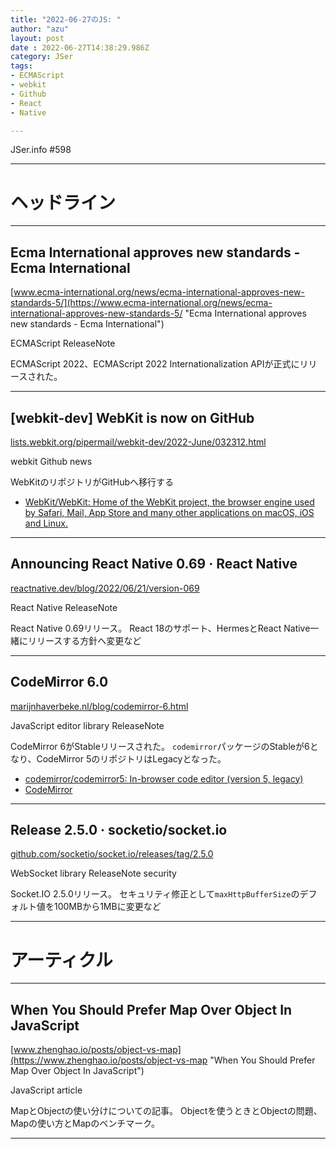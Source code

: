 ```yaml
---
title: "2022-06-27のJS: "
author: "azu"
layout: post
date : 2022-06-27T14:38:29.986Z
category: JSer
tags:
- ECMAScript
- webkit
- Github
- React
- Native

---
```


JSer.info #598

----

<h1 class="site-genre">ヘッドライン</h1>

----

## Ecma International approves new standards - Ecma International
[www.ecma-international.org/news/ecma-international-approves-new-standards-5/](https://www.ecma-international.org/news/ecma-international-approves-new-standards-5/ "Ecma International approves new standards - Ecma International")
<p class="jser-tags jser-tag-icon"><span class="jser-tag">ECMAScript</span> <span class="jser-tag">ReleaseNote</span></p>

ECMAScript 2022、ECMAScript 2022 Internationalization APIが正式にリリースされた。


----

## \[webkit-dev\] WebKit is now on GitHub
[lists.webkit.org/pipermail/webkit-dev/2022-June/032312.html](https://lists.webkit.org/pipermail/webkit-dev/2022-June/032312.html "\[webkit-dev\] WebKit is now on GitHub")
<p class="jser-tags jser-tag-icon"><span class="jser-tag">webkit</span> <span class="jser-tag">Github</span> <span class="jser-tag">news</span></p>

WebKitのリポジトリがGitHubへ移行する

- [WebKit/WebKit: Home of the WebKit project, the browser engine used by Safari, Mail, App Store and many other applications on macOS, iOS and Linux.](https://github.com/WebKit/WebKit "WebKit/WebKit: Home of the WebKit project, the browser engine used by Safari, Mail, App Store and many other applications on macOS, iOS and Linux.")

----

## Announcing React Native 0.69 · React Native
[reactnative.dev/blog/2022/06/21/version-069](https://reactnative.dev/blog/2022/06/21/version-069 "Announcing React Native 0.69 · React Native")
<p class="jser-tags jser-tag-icon"><span class="jser-tag">React</span> <span class="jser-tag">Native</span> <span class="jser-tag">ReleaseNote</span></p>

React Native 0.69リリース。
React 18のサポート、HermesとReact Native一緒にリリースする方針へ変更など


----

## CodeMirror 6.0
[marijnhaverbeke.nl/blog/codemirror-6.html](https://marijnhaverbeke.nl/blog/codemirror-6.html "CodeMirror 6.0")
<p class="jser-tags jser-tag-icon"><span class="jser-tag">JavaScript</span> <span class="jser-tag">editor</span> <span class="jser-tag">library</span> <span class="jser-tag">ReleaseNote</span></p>

CodeMirror 6がStableリリースされた。
`codemirror`パッケージのStableが6となり、CodeMirror 5のリポジトリはLegacyとなった。

- [codemirror/codemirror5: In-browser code editor (version 5, legacy)](https://github.com/codemirror/codemirror5 "codemirror/codemirror5: In-browser code editor (version 5, legacy)")
- [CodeMirror](https://codemirror.net/ "CodeMirror")

----

## Release 2.5.0 · socketio/socket.io
[github.com/socketio/socket.io/releases/tag/2.5.0](https://github.com/socketio/socket.io/releases/tag/2.5.0 "Release 2.5.0 · socketio/socket.io")
<p class="jser-tags jser-tag-icon"><span class="jser-tag">WebSocket</span> <span class="jser-tag">library</span> <span class="jser-tag">ReleaseNote</span> <span class="jser-tag">security</span></p>

Socket.IO 2.5.0リリース。
セキュリティ修正として`maxHttpBufferSize`のデフォルト値を100MBから1MBに変更など


----
<h1 class="site-genre">アーティクル</h1>

----

## When You Should Prefer Map Over Object In JavaScript
[www.zhenghao.io/posts/object-vs-map](https://www.zhenghao.io/posts/object-vs-map "When You Should Prefer Map Over Object In JavaScript")
<p class="jser-tags jser-tag-icon"><span class="jser-tag">JavaScript</span> <span class="jser-tag">article</span></p>

MapとObjectの使い分けについての記事。
Objectを使うときとObjectの問題、Mapの使い方とMapのベンチマーク。


----
